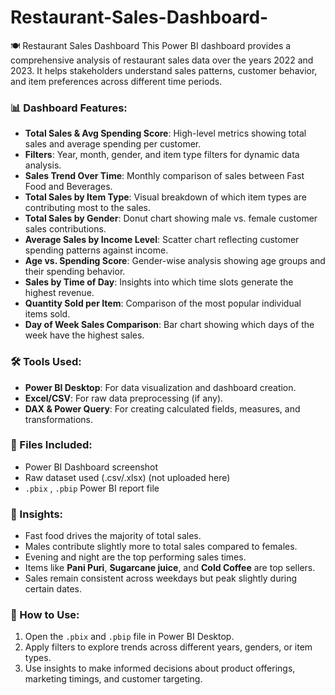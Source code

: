 # Restaurant-Sales-Dashboard-
🍽️ Restaurant Sales Dashboard This Power BI dashboard provides a comprehensive analysis of restaurant sales data over the years 2022 and 2023. It helps stakeholders understand sales patterns, customer behavior, and item preferences across different time periods.

### 📊 Dashboard Features:

* **Total Sales & Avg Spending Score**: High-level metrics showing total sales and average spending per customer.
* **Filters**: Year, month, gender, and item type filters for dynamic data analysis.
* **Sales Trend Over Time**: Monthly comparison of sales between Fast Food and Beverages.
* **Total Sales by Item Type**: Visual breakdown of which item types are contributing most to the sales.
* **Total Sales by Gender**: Donut chart showing male vs. female customer sales contributions.
* **Average Sales by Income Level**: Scatter chart reflecting customer spending patterns against income.
* **Age vs. Spending Score**: Gender-wise analysis showing age groups and their spending behavior.
* **Sales by Time of Day**: Insights into which time slots generate the highest revenue.
* **Quantity Sold per Item**: Comparison of the most popular individual items sold.
* **Day of Week Sales Comparison**: Bar chart showing which days of the week have the highest sales.

### 🛠 Tools Used:

* **Power BI Desktop**: For data visualization and dashboard creation.
* **Excel/CSV**: For raw data preprocessing (if any).
* **DAX & Power Query**: For creating calculated fields, measures, and transformations.

### 📁 Files Included:

* Power BI Dashboard screenshot
* Raw dataset used (.csv/.xlsx) (not uploaded here)
* `.pbix` , `.pbip`  Power BI report file

### 📌 Insights:

* Fast food drives the majority of total sales.
* Males contribute slightly more to total sales compared to females.
* Evening and night are the top performing sales times.
* Items like **Pani Puri**, **Sugarcane juice**, and **Cold Coffee** are top sellers.
* Sales remain consistent across weekdays but peak slightly during certain dates.

### 🚀 How to Use:

1. Open the `.pbix` and `.pbip` file in Power BI Desktop.
2. Apply filters to explore trends across different years, genders, or item types.
3. Use insights to make informed decisions about product offerings, marketing timings, and customer targeting.

